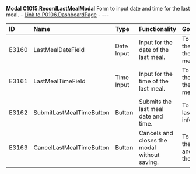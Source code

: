 **Modal C1015.RecordLastMealModal**
Form to input date and time for the last meal. - [Link to P0106.DashboardPage](../MasterFile.md#page-p0106dashboardpage) - ---

| ID    | Name                     | Type        | Functionality                                      | Goal                                        | Trigger                 | Link   |
| :---- | :----------------------- | :---------- | :------------------------------------------------- | :------------------------------------------ | :---------------------- | :----- |
| E3160 | LastMealDateField        | Date Input  | Input for the date of the last meal.               | To record the date of the last meal.        | `Button E3007 (On Click)` | ---    |
| E3161 | LastMealTimeField        | Time Input  | Input for the time of the last meal.               | To record the time of the last meal.        | `Button E3007 (On Click)` | ---    |
| E3162 | SubmitLastMealTimeButton | Button      | Submits the last meal date and time.               | To save the last meal information.          | `Button E3007 (On Click)` | ---    |
| E3163 | CancelLastMealTimeButton | Button      | Cancels and closes the modal without saving.       | To discard the input and close the modal.   | `Button E3007 (On Click)` | ---    |

